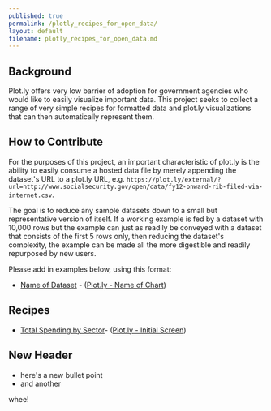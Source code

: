 ```yaml
---
published: true
permalink: /plotly_recipes_for_open_data/
layout: default
filename: plotly_recipes_for_open_data.md
---
```


  
## Background

Plot.ly offers very low barrier of adoption for government agencies who would like to easily visualize important data.  This project seeks to collect a range of very simple recipes for formatted data and plot.ly visualizations that can then automatically represent them.  

## How to Contribute

For the purposes of this project, an important characteristic of plot.ly is the ability to easily consume a hosted data file by merely appending the dataset's URL to a plot.ly URL, e.g. `https://plot.ly/external/?url=http://www.socialsecurity.gov/open/data/fy12-onward-rib-filed-via-internet.csv`.    
  
The goal is to reduce any sample datasets down to a small but representative version of itself.  If a working example is fed by a dataset with 10,000 rows but the example can just as readily be conveyed with a dataset that consists of the first 5 rows only, then reducing the dataset's complexity, the example can be made all the more digestible and readily repurposed by new users.    

Please add in examples below, using this format:

* [Name of Dataset](http://www.example.com/dataset.csv) - ([Plot.ly - Name of  Chart](https://plot.ly/external/?url=http://www.example.com/dataset.csv))  


## Recipes 
* [Total Spending by Sector](https://raw.github.com/gbinal/plotly-experiments/master/grid/total_spending.csv)- ([Plot.ly - Initial Screen](https://plot.ly/external/?url=https://raw.github.com/gbinal/plotly-experiments/master/grid/total_spending.csv))  

## New Header

* here's a new bullet point
* and another

whee!

